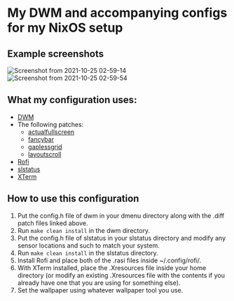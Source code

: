 # My DWM and accompanying configs for my NixOS setup

## Example screenshots
![Screenshot from 2021-10-25 02-59-14](https://user-images.githubusercontent.com/60475104/138618216-9e550e21-82c8-4213-a281-7c6542d0b45d.png)
![Screenshot from 2021-10-25 02-59-54](https://user-images.githubusercontent.com/60475104/138618219-229119ac-63fb-4412-863e-609a8179a889.png)


## What my configuration uses:
- [DWM](https://dwm.suckless.org/)
- The following patches:
  - [actualfullscreen](https://dwm.suckless.org/patches/actualfullscreen/)
  - [fancybar](https://dwm.suckless.org/patches/fancybar/) 
  - [gaplessgrid](https://dwm.suckless.org/patches/gaplessgrid/)
  - [layoutscroll](https://dwm.suckless.org/patches/layoutscroll/)
 - [Rofi](https://github.com/davatorium/rofi)
 - [slstatus](https://tools.suckless.org/slstatus/)
 - [XTerm](https://invisible-island.net/xterm/)

## How to use this configuration
1. Put the config.h file of dwm in your dmenu directory along with the .diff patch files linked above. 
2. Run ```make clean install``` in the dwm directory.
3. Put the config.h file of slstatus in your slstatus directory and modify any sensor locations and such to match your system.
4. Run ```make clean install``` in the slstatus directory.
5. Install Rofi and place both of the .rasi files inside ~/.config/rofi/.
6. With XTerm installed, place the .Xresources file inside your home directory (or modify an existing .Xresources file with the contents if you already have one that you are using for something else).
7. Set the wallpaper using whatever wallpaper tool you use.
